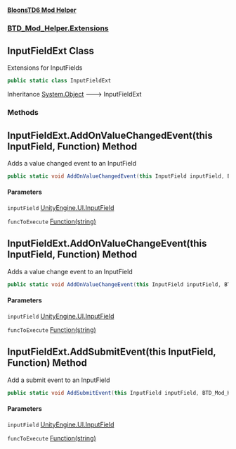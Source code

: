 #### [BloonsTD6 Mod Helper](README.md 'README')
### [BTD_Mod_Helper.Extensions](README.md#BTD_Mod_Helper.Extensions 'BTD_Mod_Helper.Extensions')

## InputFieldExt Class

Extensions for InputFields

```csharp
public static class InputFieldExt
```

Inheritance [System.Object](https://docs.microsoft.com/en-us/dotnet/api/System.Object 'System.Object') &#129106; InputFieldExt
### Methods

<a name='BTD_Mod_Helper.Extensions.InputFieldExt.AddOnValueChangedEvent(thisInputField,BTD_Mod_Helper.Extensions.InputFieldOnValueChanged.Function)'></a>

## InputFieldExt.AddOnValueChangedEvent(this InputField, Function) Method

Adds a value changed event to an InputField

```csharp
public static void AddOnValueChangedEvent(this InputField inputField, BTD_Mod_Helper.Extensions.InputFieldOnValueChanged.Function funcToExecute);
```
#### Parameters

<a name='BTD_Mod_Helper.Extensions.InputFieldExt.AddOnValueChangedEvent(thisInputField,BTD_Mod_Helper.Extensions.InputFieldOnValueChanged.Function).inputField'></a>

`inputField` [UnityEngine.UI.InputField](https://docs.microsoft.com/en-us/dotnet/api/UnityEngine.UI.InputField 'UnityEngine.UI.InputField')

<a name='BTD_Mod_Helper.Extensions.InputFieldExt.AddOnValueChangedEvent(thisInputField,BTD_Mod_Helper.Extensions.InputFieldOnValueChanged.Function).funcToExecute'></a>

`funcToExecute` [Function(string)](BTD_Mod_Helper.Extensions.InputFieldOnValueChanged.Function(string).md 'BTD_Mod_Helper.Extensions.InputFieldOnValueChanged.Function(string)')

<a name='BTD_Mod_Helper.Extensions.InputFieldExt.AddOnValueChangeEvent(thisInputField,BTD_Mod_Helper.Extensions.InputFieldOnValueChanged.Function)'></a>

## InputFieldExt.AddOnValueChangeEvent(this InputField, Function) Method

Adds a value change event to an InputField

```csharp
public static void AddOnValueChangeEvent(this InputField inputField, BTD_Mod_Helper.Extensions.InputFieldOnValueChanged.Function funcToExecute);
```
#### Parameters

<a name='BTD_Mod_Helper.Extensions.InputFieldExt.AddOnValueChangeEvent(thisInputField,BTD_Mod_Helper.Extensions.InputFieldOnValueChanged.Function).inputField'></a>

`inputField` [UnityEngine.UI.InputField](https://docs.microsoft.com/en-us/dotnet/api/UnityEngine.UI.InputField 'UnityEngine.UI.InputField')

<a name='BTD_Mod_Helper.Extensions.InputFieldExt.AddOnValueChangeEvent(thisInputField,BTD_Mod_Helper.Extensions.InputFieldOnValueChanged.Function).funcToExecute'></a>

`funcToExecute` [Function(string)](BTD_Mod_Helper.Extensions.InputFieldOnValueChanged.Function(string).md 'BTD_Mod_Helper.Extensions.InputFieldOnValueChanged.Function(string)')

<a name='BTD_Mod_Helper.Extensions.InputFieldExt.AddSubmitEvent(thisInputField,BTD_Mod_Helper.Extensions.InputFieldSubmitEvent.Function)'></a>

## InputFieldExt.AddSubmitEvent(this InputField, Function) Method

Add a submit event to an InputField

```csharp
public static void AddSubmitEvent(this InputField inputField, BTD_Mod_Helper.Extensions.InputFieldSubmitEvent.Function funcToExecute);
```
#### Parameters

<a name='BTD_Mod_Helper.Extensions.InputFieldExt.AddSubmitEvent(thisInputField,BTD_Mod_Helper.Extensions.InputFieldSubmitEvent.Function).inputField'></a>

`inputField` [UnityEngine.UI.InputField](https://docs.microsoft.com/en-us/dotnet/api/UnityEngine.UI.InputField 'UnityEngine.UI.InputField')

<a name='BTD_Mod_Helper.Extensions.InputFieldExt.AddSubmitEvent(thisInputField,BTD_Mod_Helper.Extensions.InputFieldSubmitEvent.Function).funcToExecute'></a>

`funcToExecute` [Function(string)](BTD_Mod_Helper.Extensions.InputFieldSubmitEvent.Function(string).md 'BTD_Mod_Helper.Extensions.InputFieldSubmitEvent.Function(string)')